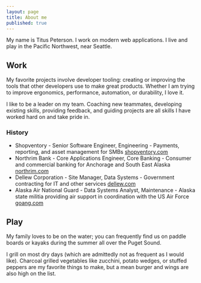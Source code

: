 ```yaml
---
layout: page
title: About me
published: true
---
```


My name is Titus Peterson. I work on modern web applications. I live and play in the Pacific Northwest, near Seattle.

## Work
My favorite projects involve developer tooling: creating or improving the tools that other developers use to make great products. Whether I am trying to improve ergonomics, performance, automation, or  durability, I love it.

I like to be a leader on my team. Coaching new teammates, developing existing skills, providing feedback, and guiding projects are all skills I have worked hard on and take pride in.


### History
- Shopventory - Senior Software Engineer, Engineering - Payments, reporting, and asset management for SMBs [shopventory.com](https://shopventory.com "Shopventory")
- Northrim Bank - Core Applications Engineer, Core Banking - Consumer and commercial banking for Anchorage and South East Alaska [northrim.com](https://northrim.com "Northrim Bank")
- Dellew Corporation -  Site Manager, Data Systems - Government contracting for IT and other services [dellew.com](http://www.dellew.com "Dellew Corporation")
- Alaska Air National Guard - Data Systems Analyst, Maintenance - Alaska state militia providing air support in coordination with the US Air Force [goang.com](https://www.goang.com/locations/alaska.html "Alaska Air National Guard")

## Play
My family loves to be on the water; you can frequently find us on paddle boards or kayaks during the summer all over the Puget Sound.

I grill on most dry days (which are admittedly not as frequent as I would like). Charcoal grilled vegetables like zucchini, potato wedges, or stuffed peppers are my favorite things to make, but a mean burger and wings are also high on the list.
